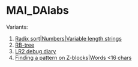 # MAI_DAlabs

Variants:
1. [Radix sort|Numbers|Variable length strings](/LR_DA1_tex)
2. [RB-tree](/LR_DA2_tex)
3. [LR2 debug diary](/LR_DA3_tex)
4. [Finding a pattern on Z-blocks|Words <16 chars](/LR_DA4_tex)
